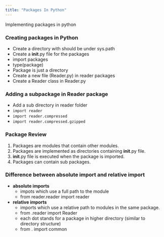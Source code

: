 ```yaml
---
title: "Packages In Python"
---
```


Implementing packages in python

### Creating packages in Python
- Create a directory with should be under sys.path
- Create a __init__.py file for the packages
- import packages
- type(package)
- Package is just a directory
- Create a new file (Reader.py) in reader packages
- Create a Reader class in Reader.py

### Adding a subpackage in Reader package
- Add a sub directory in reader folder
- `import reader`
- `import reader.compressed`
- `import reader.compressed.gzipped`

### Package Review
1. Packages are modules that contain other modules.
2. Packages are implemented as directories containing __init__.py file.
3. __init__.py file is executed when the package is imported.
4. Packages can contain sub packages.

### Difference between absolute import and relative import
- **absolute imports**
  - impots which use a full path to the module
  - from reader.reader import reader
- **relative imports**
  - imports which use a relative path to modules in the same package.
  - from .reader import Reader
  - each dot stands for a package in higher directory (similar to directory structure)
  - from . import common
